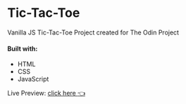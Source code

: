 # Tic-Tac-Toe

Vanilla JS Tic-Tac-Toe Project created for The Odin Project

#### Built with:
- HTML
- CSS
- JavaScript

Live Preview: [click here :point_left:](https://sanjero20.github.io/Tic-Tac-Toe/)
